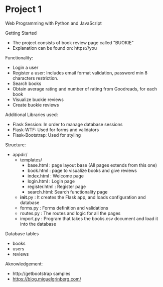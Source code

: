 # Project 1

Web Programming with Python and JavaScript


Getting Started
+ The project consists of book review page called "BUOKIE"
+ Explanation can be found on: https://you

Functionality:
+ Login a user
+ Register a user: Includes email format validation, password min 8 characters restriction.
+ Search books
+ Obtain average rating and number of rating from Goodreads, for each book
+ Visualize buokie reviews
+ Create buokie reviews

Additional Libraries used:
+ Flask Session: In order to manage database sessions
+ Flask-WTF: Used for forms and validators
+ Flask-Bootstrap: Used for styling

Structure:
+ appdir/
    + templates/
        + base.html : page layout base (All pages extends from this one)
        + book.html : page to visualize books and give reviews
        + index.html : Welcome page
        + login.html : Login page
        + register.html : Register page
        + search.html: Search functionality page
    + __init__.py : It creates the Flask app, and loads configuration and database
    + forms.py : Forms definition and validations
    + routes.py : The routes and logic for all the pages
    + import.py : Program that takes the books.csv document and load it into the database

Database tables
+ books
+ users 
+ reviews

Aknowledgement:
+ http://getbootstrap samples
+ https://blog.miguelgrinberg.com/
